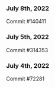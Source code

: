 ### July 8th, 2022

Commit #140411

### July 5th, 2022

Commit #314353


### July 4th, 2022

Commit #72281
